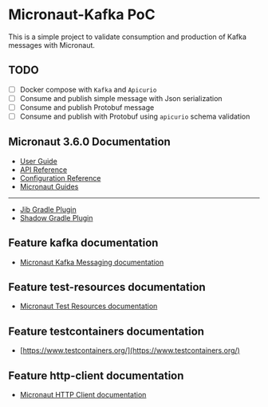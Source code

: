 # Micronaut-Kafka PoC
This is a simple project to validate consumption and production of Kafka messages with Micronaut.

## TODO
- [ ] Docker compose with `Kafka` and `Apicurio`
- [ ] Consume and publish simple message with Json serialization
- [ ] Consume and publish Protobuf message
- [ ] Consume and publish with Protobuf using `apicurio` schema validation

## Micronaut 3.6.0 Documentation

- [User Guide](https://docs.micronaut.io/3.6.0/guide/index.html)
- [API Reference](https://docs.micronaut.io/3.6.0/api/index.html)
- [Configuration Reference](https://docs.micronaut.io/3.6.0/guide/configurationreference.html)
- [Micronaut Guides](https://guides.micronaut.io/index.html)

---

- [Jib Gradle Plugin](https://plugins.gradle.org/plugin/com.google.cloud.tools.jib)
- [Shadow Gradle Plugin](https://plugins.gradle.org/plugin/com.github.johnrengelman.shadow)

## Feature kafka documentation

- [Micronaut Kafka Messaging documentation](https://micronaut-projects.github.io/micronaut-kafka/latest/guide/index.html)

## Feature test-resources documentation

- [Micronaut Test Resources documentation](https://micronaut-projects.github.io/micronaut-test-resources/latest/guide/)

## Feature testcontainers documentation

- [https://www.testcontainers.org/](https://www.testcontainers.org/)

## Feature http-client documentation

- [Micronaut HTTP Client documentation](https://docs.micronaut.io/latest/guide/index.html#httpClient)


